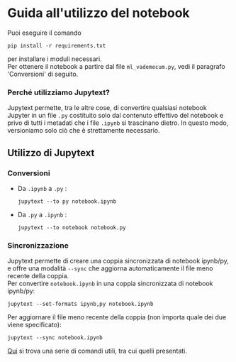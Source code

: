 # Guida all'utilizzo del notebook
Puoi eseguire il comando
  ```console
  pip install -r requirements.txt
  ```
per installare i moduli necessari.  
Per ottenere il notebook a partire dal file `ml_vademecum.py`, vedi il paragrafo 'Conversioni' di seguito.

### Perché utilizziamo Jupytext?
Jupytext permette, tra le altre cose, di convertire qualsiasi notebook Jupyter in un file `.py` costituito solo dal contenuto effettivo del notebook e privo di tutti i metadati che i file `.ipynb` si trascinano dietro. In questo modo, versioniamo solo ciò che è strettamente necessario.

## Utilizzo di Jupytext
### Conversioni
- Da `.ipynb` a  `.py` :
  
  ```console
  jupytext --to py notebook.ipynb 
  ```
- Da `.py` a  `.ipynb` :
  
  ```console
  jupytext --to notebook notebook.py
  ```
### Sincronizzazione
Jupytext permette di creare una coppia sincronizzata di notebook ipynb/py, e offre una modalità `--sync` che aggiorna automaticamente il file meno recente della coppia.  
Per convertire `notebook.ipynb` in una coppia sincronizzata di notebook ipynb/py:
```console
jupytext --set-formats ipynb,py notebook.ipynb
```
Per aggiornare il file meno recente della coppia (non importa quale dei due viene specificato):
```console
jupytext --sync notebook.ipynb
```

[Qui](https://jupytext.readthedocs.io/en/latest/using-cli.html) si trova una serie di comandi utili, tra cui quelli presentati.
